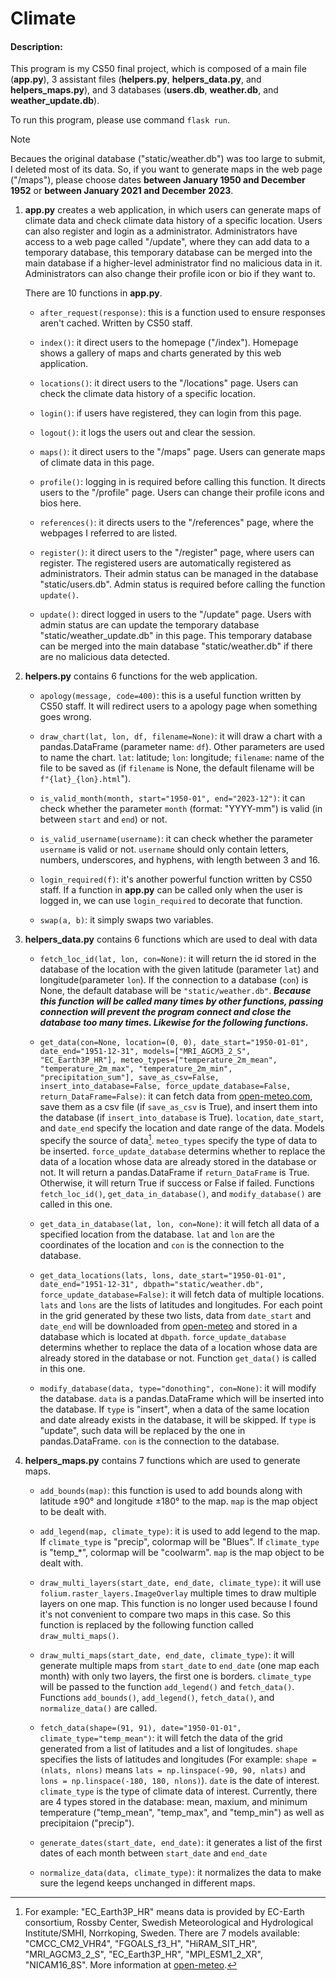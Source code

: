 # Climate
#### Description:
This program is my CS50 final project, which is composed of a main file (**app.py**), 3 assistant files (**helpers.py**, **helpers_data.py**, and **helpers_maps.py**), and 3 databases (**users.db**, **weather.db**, and **weather_update.db**).

To run this program, please use command `flask run`.

> [!NOTE]
> Becaues the original database ("static/weather.db") was too large to submit, I deleted most of its data. So, if you want to generate maps in the web page ("/maps"), please choose dates **between January 1950 and December 1952** or **between January 2021 and December 2023**.

1. **app.py** creates a web application, in which users can generate maps of climate data and check climate data history of a specific location. Users can also register and login as a administrator. Administrators have access to a web page called "/update", where they can add data to a temporary database, this temporary database can be merged into the main database if a higher-level administrator find no malicious data in it. Administrators can also change their profile icon or bio if they want to. 

    There are 10 functions in **app.py**.

    - `after_request(response)`:
    this is a function used to ensure responses aren't cached. Written by CS50 staff.

    - `index()`:
    it direct users to the homepage ("/index"). Homepage shows a gallery of maps and charts generated by this web application.

    - `locations()`:
    it direct users to the "/locations" page. Users can check the climate data history of a specific location.

    - `login()`:
    if users have registered, they can login from this page.

    - `logout()`:
    it logs the users out and clear the session.

    - `maps()`:
    it direct users to the "/maps" page. Users can generate maps of climate data in this page.

    - `profile()`:
    logging in is required before calling this function. It directs users to the "/profile" page. Users can change their profile icons and bios here.

    - `references()`:
    it directs users to the "/references" page, where the webpages I referred to are listed.  

    - `register()`:
    it direct users to the "/register" page, where users can register. The registered users are automatically registered as administrators. Their admin status can be managed in the database "static/users.db". Admin status is required before calling the function `update()`.

    - `update()`:
    direct logged in users to the "/update" page. Users with admin status are can update the temporary database "static/weather_update.db" in this page. This temporary database can be merged into the main database "static/weather.db" if there are no malicious data detected.

2. **helpers.py** contains 6 functions for the web application.

   - `apology(message, code=400)`: 
    this is a useful function written by CS50 staff. It will redirect users to a apology page when something goes wrong.

   - `draw_chart(lat, lon, df, filename=None)`: 
    it will draw a chart with a pandas.DataFrame (parameter name: `df`). Other parameters are used to name the chart. `lat`: latitude; `lon`: longitude; `filename`: name of the file to be saved as (if `filename` is None, the default filename will be `f"{lat}_{lon}.html`").

   - `is_valid_month(month, start="1950-01", end="2023-12")`:
    it can check whether the parameter `month` (format: "YYYY-mm") is valid (in between `start` and `end`) or not.

   - `is_valid_username(username)`: 
    it can check whether the parameter `username` is valid or not. `username` should only contain letters, numbers, underscores, and hyphens, with length between 3 and 16.

   - `login_required(f)`: 
    it's another powerful function written by CS50 staff. If a function in **app.py** can be called only when the user is logged in, we can use `login_required` to decorate that function.

   - `swap(a, b)`: 
    it simply swaps two variables.

3. **helpers_data.py** contains 6 functions which are used to deal with data
   
   - `fetch_loc_id(lat, lon, con=None)`: 
    it will return the id stored in the database of the location with the given latitude (parameter `lat`) and longitude(parameter `lon`). If the connection to a database (`con`) is None, the default database will be `"static/weather.db"`. ***Because this function will be called many times by other functions, passing connection will prevent the program connect and close the database too many times. Likewise for the following functions.***

   - `get_data(con=None, location=(0, 0), date_start="1950-01-01", date_end="1951-12-31", models=["MRI_AGCM3_2_S", "EC_Earth3P_HR"], meteo_types=["temperature_2m_mean", "temperature_2m_max", "temperature_2m_min", "precipitation_sum"], save_as_csv=False, insert_into_database=False, force_update_database=False, return_DataFrame=False)`:
   it can fetch data from [open-meteo.com](https://open-meteo.com/), save them as a csv file (if `save_as_csv` is True), and insert them into the database (if `insert_into_database` is True). `location`, `date_start`, and `date_end` specify the location and date range of the data. Models specify the source of data[^1]. `meteo_types` specify the type of data to be inserted. `force_update_database` determins whether to replace the data of a location whose data are already stored in the database or not. It will return a pandas.DataFrame if `return_DataFrame` is True. Otherwise, it will return True if success or False if failed. Functions `fetch_loc_id()`, `get_data_in_database()`, and `modify_database()` are called in this one.
   
   - `get_data_in_database(lat, lon, con=None)`: 
   it will fetch all data of a specified location from the database. `lat` and `lon` are the coordinates of the location and `con` is the connection to the database.

   - `get_data_locations(lats, lons, date_start="1950-01-01", date_end="1951-12-31", dbpath="static/weather.db", force_update_database=False)`:
   it will fetch data of multiple locations. `lats` and `lons` are the lists of latitudes and longitudes. For each point in the grid generated by these two lists, data from `date_start` and `date_end` will be downloaded from [open-meteo](https://open-meteo.com/) and stored in a database which is located at `dbpath`. `force_update_database` determins whether to replace the data of a location whose data are already stored in the database or not. Function `get_data()` is called in this one.

   - `modify_database(data, type="donothing", con=None)`:
   it will modify the database. `data` is a pandas.DataFrame which will be inserted into the database. If `type` is "insert", when a data of the same location and date already exists in the database, it will be skipped. If `type` is "update", such data will be replaced by the one in pandas.DataFrame. `con` is the connection to the database.

4. **helpers_maps.py** contains 7 functions which are used to generate maps.
   
   - `add_bounds(map)`:
   this function is used to add bounds along with latitude ±90° and longitude ±180° to the map. `map` is the map object to be dealt with.

   - `add_legend(map, climate_type)`:
   it is used to add legend to the map. If `climate_type` is "precip", colormap will be "Blues". If `climate_type` is "temp_*", colormap will be "coolwarm". `map` is the map object to be dealt with. 

   - `draw_multi_layers(start_date, end_date, climate_type)`:
    it will use `folium.raster_layers.ImageOverlay` multiple times to draw multiple layers on one map. This function is no longer used because I found it's not convenient to compare two maps in this case. So this function is replaced by the following function called `draw_multi_maps()`.

    - `draw_multi_maps(start_date, end_date, climate_type)`:
    it will generate multiple maps from `start_date` to `end_date` (one map each month) with only two layers, the first one is borders. `climate_type` will be passed to the function `add_legend()` and `fetch_data()`. Functions `add_bounds()`, `add_legend()`, `fetch_data()`, and `normalize_data()` are called.

    - `fetch_data(shape=(91, 91), date="1950-01-01", climate_type="temp_mean")`:
    it will fetch the data of the grid generated from a list of latitudes and a list of longitudes. `shape` specifies the lists of latitudes and longitudes (For example: `shape = (nlats, nlons)` means `lats = np.linspace(-90, 90, nlats)` and `lons = np.linspace(-180, 180, nlons)`). `date` is the date of interest. `climate_type` is the type of climate data of interest. Currently, there are 4 types stored in the database: mean, maxium, and minimum temperature ("temp_mean", "temp_max", and "temp_min") as well as precipitaion ("precip").
    
    - `generate_dates(start_date, end_date)`:
    it generates a list of the first dates of each month between `start_date` and `end_date`

    - `normalize_data(data, climate_type)`:
    it normalizes the data to make sure the legend keeps unchanged in different maps. 
     

[^1]: For example: "EC_Earth3P_HR" means data is provided by EC-Earth consortium, Rossby Center, Swedish Meteorological and Hydrological Institute/SMHI, Norrkoping, Sweden. There are 7 models available: "CMCC_CM2_VHR4", "FGOALS_f3_H", "HiRAM_SIT_HR", "MRI_AGCM3_2_S", "EC_Earth3P_HR", "MPI_ESM1_2_XR", "NICAM16_8S". More information at [open-meteo](https://open-meteo.com/en/docs/climate-api).
